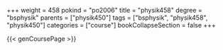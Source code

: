 +++
weight = 458
pokind = "po2006"
title = "physik458"
degree = "bsphysik"
parents = ["physik450"]
tags = ["bsphysik", "physik458", "physik450"]
categories = ["course"]
bookCollapseSection = false
+++

{{< genCoursePage >}}
